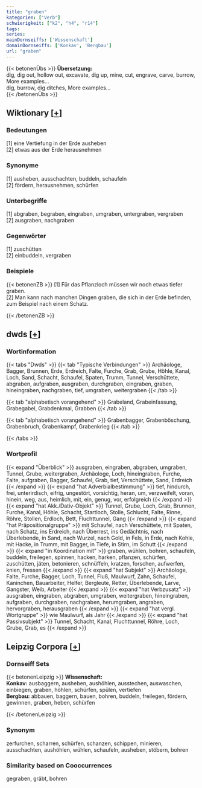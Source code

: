 ```yaml
---
title: "graben"
kategorien: ["Verb"]
schwierigkeit: ["k2", "h4", "r14"]
tags:
series:
mainDornseiffs: ['Wissenschaft']
domainDornseiffs: ['Konkav', 'Bergbau']
url: "graben"
---
```


{{< betonenÜbs >}}
**Übersetzung:**  
dig, dig out, hollow out, excavate, dig up, mine, cut, engrave, carve, burrow, More examples...  
dig, burrow, dig  ditches, More examples...  
{{< /betonenÜbs >}}

## Wiktionary [[+](https://de.wiktionary.org/wiki/graben)]

### Bedeutungen
[1] eine Vertiefung in der Erde ausheben  
[2] etwas aus der Erde herausnehmen  

### Synonyme
[1] ausheben, ausschachten, buddeln, schaufeln  
[2] fördern, herausnehmen, schürfen  

### Unterbegriffe
[1] abgraben, begraben, eingraben, umgraben, untergraben, vergraben  
[2] ausgraben, nachgraben  

### Gegenwörter
[1] zuschütten  
[2] einbuddeln, vergraben  

### Beispiele
{{< betonenZB >}}
[1] Für das Pflanzloch müssen wir noch etwas tiefer graben.  
[2] Man kann nach manchen Dingen graben, die sich in der Erde befinden, zum Beispiel nach einem Schatz.  

{{< /betonenZB >}}


## dwds [[+](https://www.dwds.de/wb/graben)]

### Wortinformation
{{< tabs "Dwds" >}}
{{< tab "Typische Verbindungen" >}}
Archäologe, Bagger, Brunnen, Erde, Erdreich, Falte, Furche, Grab, Grube, Höhle, Kanal, Loch, Sand, Schacht, Schaufel, Spaten, Trumm, Tunnel, Verschüttete, abgraben, aufgraben, ausgraben, durchgraben, eingraben, graben, hineingraben, nachgraben, tief, umgraben, weitergraben
{{< /tab >}}

{{< tab "alphabetisch vorangehend" >}}
Grabeland, Grabeinfassung, Grabegabel, Grabdenkmal, Grabben
{{< /tab >}}

{{< tab "alphabetisch vorangehend" >}}
Grabenbagger, Grabenböschung, Grabenbruch, Grabenkampf, Grabenkrieg
{{< /tab >}}

{{< /tabs >}}

### Wortprofil
{{< expand "Überblick" >}} ausgraben, eingraben, abgraben, umgraben, Tunnel, Grube, weitergraben, Archäologe, Loch, hineingraben, Furche, Falte, aufgraben, Bagger, Schaufel, Grab, tief, Verschüttete, Sand, Erdreich {{< /expand >}}
{{< expand "hat Adverbialbestimmung" >}} tief, hindurch, frei, unterirdisch, eifrig, ungestört, vorsichtig, heran, um, verzweifelt, voran, hinein, weg, aus, heimlich, mit, ein, genug, vor, erfolgreich {{< /expand >}}
{{< expand "hat Akk./Dativ-Objekt" >}} Tunnel, Grube, Loch, Grab, Brunnen, Furche, Kanal, Höhle, Schacht, Startloch, Stolle, Schlucht, Falte, Rinne, Röhre, Stollen, Erdloch, Bett, Fluchttunnel, Gang {{< /expand >}}
{{< expand "hat Präpositionalgruppe" >}} mit Schaufel, nach Verschüttete, mit Spaten, nach Schatz, ins Erdreich, nach Überrest, ins Gedächtnis, nach Überlebende, in Sand, nach Wurzel, nach Gold, in Fels, in Erde, nach Kohle, mit Hacke, in Trumm, mit Bagger, in Tiefe, in Stirn, im Schutt {{< /expand >}}
{{< expand "in Koordination mit" >}} graben, wühlen, bohren, schaufeln, buddeln, freilegen, spinnen, hacken, harken, pflanzen, schürfen, zuschütten, jäten, betonieren, schnüffeln, kratzen, forschen, aufwerfen, knien, fressen {{< /expand >}}
{{< expand "hat Subjekt" >}} Archäologe, Falte, Furche, Bagger, Loch, Tunnel, Fluß, Maulwurf, Zahn, Schaufel, Kaninchen, Bauarbeiter, Helfer, Bergleute, Retter, Überlebende, Larve, Gangster, Weib, Arbeiter {{< /expand >}}
{{< expand "hat Verbzusatz" >}} ausgraben, eingraben, abgraben, umgraben, weitergraben, hineingraben, aufgraben, durchgraben, nachgraben, herumgraben, angraben, hervorgraben, herausgraben {{< /expand >}}
{{< expand "hat vergl. Wortgruppe" >}} wie Maulwurf, als Jahr {{< /expand >}}
{{< expand "hat Passivsubjekt" >}} Tunnel, Schacht, Kanal, Fluchttunnel, Röhre, Loch, Grube, Grab, es {{< /expand >}}

## Leipzig Corpora [[+](https://corpora.uni-leipzig.de/en/res?word=graben&corpusId=deu_newscrawl-public_2018)]

### Dornseiff Sets
{{< betonenLeipzig >}}
**Wissenschaft:**  
**Konkav:** ausbaggern, ausheben, aushöhlen, ausstechen, auswaschen, einbiegen, graben, höhlen, schürfen, spülen, vertiefen  
**Bergbau:** abbauen, baggern, bauen, bohren, buddeln, freilegen, fördern, gewinnen, graben, heben, schürfen  

{{< /betonenLeipzig >}}

### Synonym
zerfurchen, scharren, schürfen, schanzen, schippen, minieren, ausschachten, aushöhlen, wühlen, schaufeln, ausheben, stöbern, bohren


### Similarity based on Cooccurrences
gegraben, gräbt, bohren

